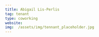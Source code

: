 ```yaml
---
title: Abigail Lis-Perlis
tag: tenant
type: coworking
website: 
img:  /assets/img/tennant_placeholder.jpg
---
```



